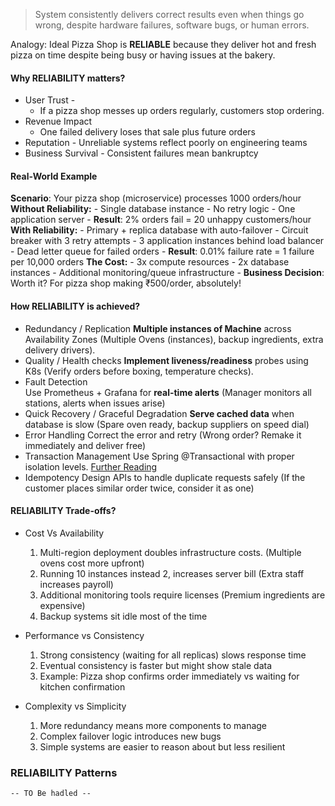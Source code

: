> System consistently delivers correct results even when things go wrong, despite hardware failures, software bugs, or human errors.

Analogy: 
	Ideal Pizza Shop is **RELIABLE** because they deliver hot and fresh pizza on time despite being busy or having issues at the bakery.

#### Why **RELIABILITY** matters?
- User Trust -
	- If a pizza shop messes up orders regularly, customers stop ordering.
- Revenue Impact
	- One failed delivery loses that sale plus future orders
- Reputation
		- Unreliable systems reflect poorly on engineering teams
-  Business Survival
		- Consistent failures mean bankruptcy
 
#### **Real-World Example**
**Scenario**: Your pizza shop (microservice) processes 1000 orders/hour
**Without Reliability:**
	- Single database instance
	- No retry logic
	- One application server
	- **Result**: 2% orders fail = 20 unhappy customers/hour
**With Reliability:**
	- Primary + replica database with auto-failover
	- Circuit breaker with 3 retry attempts
	- 3 application instances behind load balancer
	- Dead letter queue for failed orders
	- **Result**: 0.01% failure rate = 1 failure per 10,000 orders
**The Cost:**
	- 3x compute resources
	- 2x database instances
	- Additional monitoring/queue infrastructure
	- **Business Decision**: Worth it? For pizza shop making ₹500/order, absolutely!

#### How **RELIABILITY** is achieved?
- Redundancy / Replication
	 **Multiple instances of Machine** across Availability Zones (Multiple Ovens (instances), backup ingredients, extra delivery drivers). 
- Quality / Health checks
	 **Implement liveness/readiness** probes using K8s (Verify orders before boxing, temperature checks).
- Fault Detection	
	 Use Prometheus + Grafana for **real-time alerts** (Manager monitors all stations, alerts when issues arise)
- Quick Recovery / Graceful Degradation 
	 **Serve cached data** when database is slow (Spare oven ready, backup suppliers on speed dial)
- Error Handling 
	 Correct the error and retry (Wrong order? Remake it immediately and deliver free)
- Transaction Management
	 Use Spring @Transactional with proper isolation levels. [Further Reading](https://docs.spring.io/spring-framework/reference/data-access/transaction.html)
-  Idempotency
	  Design APIs to handle duplicate requests safely (If the customer places similar order twice, consider it as one)

####  **RELIABILITY** Trade-offs?
-  Cost Vs Availability 
	1. Multi-region deployment doubles infrastructure costs. (Multiple ovens cost more upfront)
	2. Running 10 instances instead 2, increases server bill (Extra staff increases payroll)
	3. Additional monitoring tools require licenses (Premium ingredients are expensive)
	4. Backup systems sit idle most of the time
	
- Performance vs Consistency
	1. Strong consistency (waiting for all replicas) slows response time
	2. Eventual consistency is faster but might show stale data
	3. Example: Pizza shop confirms order immediately vs waiting for kitchen confirmation
	
-  Complexity vs Simplicity
	1. More redundancy means more components to manage
	2. Complex failover logic introduces new bugs
	3. Simple systems are easier to reason about but less resilient
### RELIABILITY Patterns
	-- TO Be hadled -- 
